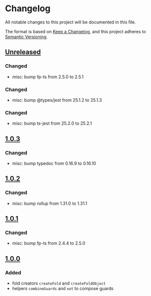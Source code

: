 # Changelog

All notable changes to this project will be documented in this file.

The format is based on [Keep a Changelog](https://keepachangelog.com/en/1.0.0/),
and this project adheres to [Semantic Versioning](https://semver.org/spec/v2.0.0.html).

## [Unreleased]

### Changed
- misc: bump fp-ts from 2.5.0 to 2.5.1

### Changed
- misc: bump @types/jest from 25.1.2 to 25.1.3

### Changed
- misc: bump ts-jest from 25.2.0 to 25.2.1

## [1.0.3]

### Changed

-   misc: bump typedoc from 0.16.9 to 0.16.10

## [1.0.2]

### Changed

-   misc: bump rollup from 1.31.0 to 1.31.1

## [1.0.1]

### Changed

-   misc: bump fp-ts from 2.4.4 to 2.5.0

## [1.0.0]

### Added

-   fold creators `createFold` and `createFoldObject`
-   helpers `combineGuards` and `not` to compose guards

[Unreleased]: https://github.com/iadvize/foldable-helpers-library/compare/v1.0.3...HEAD

[1.0.3]: https://github.com/iadvize/foldable-helpers-library/compare/v1.0.2...v1.0.3

[1.0.2]: https://github.com/iadvize/foldable-helpers-library/compare/v1.0.1...v1.0.2

[1.0.1]: https://github.com/iadvize/foldable-helpers-library/compare/v1.0.0...v1.0.1

[1.0.0]: https://github.com/iadvize/foldable-helpers-library/compare/v0.0.0...v1.0.0
